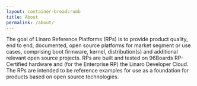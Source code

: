 ```yaml
---
layout: container-breadcrumb
title: About
permalink: /about/
---
```


The goal of Linaro Reference Platforms (RPs) is to provide product quality, end to end, documented, open source platforms for market segment or use cases, comprising boot firmware, kernel, distribution(s) and additional relevant open source projects. RPs are built and tested on 96Boards RP-Certified hardware and (for the Enterprise RP) the Linaro Developer Cloud. The RPs are intended to be reference examples for use as a foundation for products based on open source technologies.

